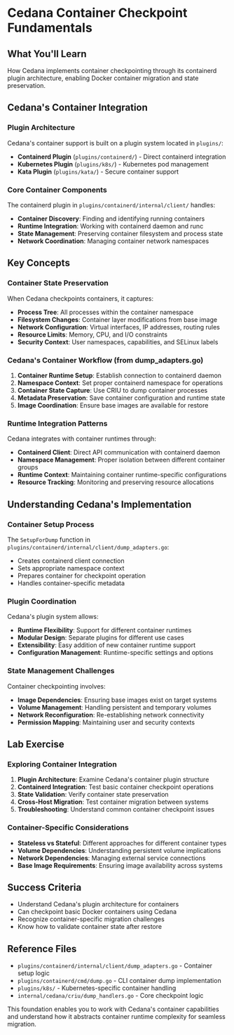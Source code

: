 # Cedana Container Checkpoint Fundamentals

## What You'll Learn
How Cedana implements container checkpointing through its containerd plugin architecture, enabling Docker container migration and state preservation.

## Cedana's Container Integration

### Plugin Architecture
Cedana's container support is built on a plugin system located in `plugins/`:
- **Containerd Plugin** (`plugins/containerd/`) - Direct containerd integration
- **Kubernetes Plugin** (`plugins/k8s/`) - Kubernetes pod management
- **Kata Plugin** (`plugins/kata/`) - Secure container support

### Core Container Components
The containerd plugin in `plugins/containerd/internal/client/` handles:
- **Container Discovery**: Finding and identifying running containers
- **Runtime Integration**: Working with containerd daemon and runc
- **State Management**: Preserving container filesystem and process state
- **Network Coordination**: Managing container network namespaces

## Key Concepts

### Container State Preservation
When Cedana checkpoints containers, it captures:
- **Process Tree**: All processes within the container namespace
- **Filesystem Changes**: Container layer modifications from base image
- **Network Configuration**: Virtual interfaces, IP addresses, routing rules
- **Resource Limits**: Memory, CPU, and I/O constraints
- **Security Context**: User namespaces, capabilities, and SELinux labels

### Cedana's Container Workflow (from dump_adapters.go)
1. **Container Runtime Setup**: Establish connection to containerd daemon
2. **Namespace Context**: Set proper containerd namespace for operations
3. **Container State Capture**: Use CRIU to dump container processes
4. **Metadata Preservation**: Save container configuration and runtime state
5. **Image Coordination**: Ensure base images are available for restore

### Runtime Integration Patterns
Cedana integrates with container runtimes through:
- **Containerd Client**: Direct API communication with containerd daemon
- **Namespace Management**: Proper isolation between different container groups
- **Runtime Context**: Maintaining container runtime-specific configurations
- **Resource Tracking**: Monitoring and preserving resource allocations

## Understanding Cedana's Implementation

### Container Setup Process
The `SetupForDump` function in `plugins/containerd/internal/client/dump_adapters.go`:
- Creates containerd client connection
- Sets appropriate namespace context
- Prepares container for checkpoint operation
- Handles container-specific metadata

### Plugin Coordination
Cedana's plugin system allows:
- **Runtime Flexibility**: Support for different container runtimes
- **Modular Design**: Separate plugins for different use cases
- **Extensibility**: Easy addition of new container runtime support
- **Configuration Management**: Runtime-specific settings and options

### State Management Challenges
Container checkpointing involves:
- **Image Dependencies**: Ensuring base images exist on target systems
- **Volume Management**: Handling persistent and temporary volumes
- **Network Reconfiguration**: Re-establishing network connectivity
- **Permission Mapping**: Maintaining user and security contexts

## Lab Exercise

### Exploring Container Integration
1. **Plugin Architecture**: Examine Cedana's container plugin structure
2. **Containerd Integration**: Test basic container checkpoint operations
3. **State Validation**: Verify container state preservation
4. **Cross-Host Migration**: Test container migration between systems
5. **Troubleshooting**: Understand common container checkpoint issues

### Container-Specific Considerations
- **Stateless vs Stateful**: Different approaches for different container types
- **Volume Dependencies**: Understanding persistent volume implications
- **Network Dependencies**: Managing external service connections
- **Base Image Requirements**: Ensuring image availability across systems

## Success Criteria
- Understand Cedana's plugin architecture for containers
- Can checkpoint basic Docker containers using Cedana
- Recognize container-specific migration challenges
- Know how to validate container state after restore

## Reference Files
- `plugins/containerd/internal/client/dump_adapters.go` - Container setup logic
- `plugins/containerd/cmd/dump.go` - CLI container dump implementation
- `plugins/k8s/` - Kubernetes-specific container handling
- `internal/cedana/criu/dump_handlers.go` - Core checkpoint logic

This foundation enables you to work with Cedana's container capabilities and understand how it abstracts container runtime complexity for seamless migration.